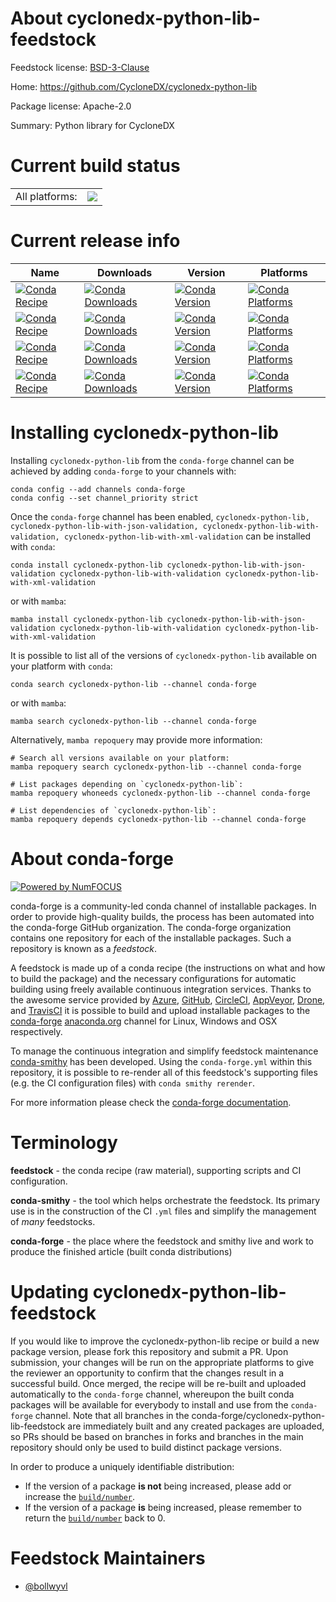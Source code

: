 About cyclonedx-python-lib-feedstock
====================================

Feedstock license: [BSD-3-Clause](https://github.com/conda-forge/cyclonedx-python-lib-feedstock/blob/main/LICENSE.txt)

Home: https://github.com/CycloneDX/cyclonedx-python-lib

Package license: Apache-2.0

Summary: Python library for CycloneDX

Current build status
====================


<table><tr><td>All platforms:</td>
    <td>
      <a href="https://dev.azure.com/conda-forge/feedstock-builds/_build/latest?definitionId=14348&branchName=main">
        <img src="https://dev.azure.com/conda-forge/feedstock-builds/_apis/build/status/cyclonedx-python-lib-feedstock?branchName=main">
      </a>
    </td>
  </tr>
</table>

Current release info
====================

| Name | Downloads | Version | Platforms |
| --- | --- | --- | --- |
| [![Conda Recipe](https://img.shields.io/badge/recipe-cyclonedx--python--lib-green.svg)](https://anaconda.org/conda-forge/cyclonedx-python-lib) | [![Conda Downloads](https://img.shields.io/conda/dn/conda-forge/cyclonedx-python-lib.svg)](https://anaconda.org/conda-forge/cyclonedx-python-lib) | [![Conda Version](https://img.shields.io/conda/vn/conda-forge/cyclonedx-python-lib.svg)](https://anaconda.org/conda-forge/cyclonedx-python-lib) | [![Conda Platforms](https://img.shields.io/conda/pn/conda-forge/cyclonedx-python-lib.svg)](https://anaconda.org/conda-forge/cyclonedx-python-lib) |
| [![Conda Recipe](https://img.shields.io/badge/recipe-cyclonedx--python--lib--with--json--validation-green.svg)](https://anaconda.org/conda-forge/cyclonedx-python-lib-with-json-validation) | [![Conda Downloads](https://img.shields.io/conda/dn/conda-forge/cyclonedx-python-lib-with-json-validation.svg)](https://anaconda.org/conda-forge/cyclonedx-python-lib-with-json-validation) | [![Conda Version](https://img.shields.io/conda/vn/conda-forge/cyclonedx-python-lib-with-json-validation.svg)](https://anaconda.org/conda-forge/cyclonedx-python-lib-with-json-validation) | [![Conda Platforms](https://img.shields.io/conda/pn/conda-forge/cyclonedx-python-lib-with-json-validation.svg)](https://anaconda.org/conda-forge/cyclonedx-python-lib-with-json-validation) |
| [![Conda Recipe](https://img.shields.io/badge/recipe-cyclonedx--python--lib--with--validation-green.svg)](https://anaconda.org/conda-forge/cyclonedx-python-lib-with-validation) | [![Conda Downloads](https://img.shields.io/conda/dn/conda-forge/cyclonedx-python-lib-with-validation.svg)](https://anaconda.org/conda-forge/cyclonedx-python-lib-with-validation) | [![Conda Version](https://img.shields.io/conda/vn/conda-forge/cyclonedx-python-lib-with-validation.svg)](https://anaconda.org/conda-forge/cyclonedx-python-lib-with-validation) | [![Conda Platforms](https://img.shields.io/conda/pn/conda-forge/cyclonedx-python-lib-with-validation.svg)](https://anaconda.org/conda-forge/cyclonedx-python-lib-with-validation) |
| [![Conda Recipe](https://img.shields.io/badge/recipe-cyclonedx--python--lib--with--xml--validation-green.svg)](https://anaconda.org/conda-forge/cyclonedx-python-lib-with-xml-validation) | [![Conda Downloads](https://img.shields.io/conda/dn/conda-forge/cyclonedx-python-lib-with-xml-validation.svg)](https://anaconda.org/conda-forge/cyclonedx-python-lib-with-xml-validation) | [![Conda Version](https://img.shields.io/conda/vn/conda-forge/cyclonedx-python-lib-with-xml-validation.svg)](https://anaconda.org/conda-forge/cyclonedx-python-lib-with-xml-validation) | [![Conda Platforms](https://img.shields.io/conda/pn/conda-forge/cyclonedx-python-lib-with-xml-validation.svg)](https://anaconda.org/conda-forge/cyclonedx-python-lib-with-xml-validation) |

Installing cyclonedx-python-lib
===============================

Installing `cyclonedx-python-lib` from the `conda-forge` channel can be achieved by adding `conda-forge` to your channels with:

```
conda config --add channels conda-forge
conda config --set channel_priority strict
```

Once the `conda-forge` channel has been enabled, `cyclonedx-python-lib, cyclonedx-python-lib-with-json-validation, cyclonedx-python-lib-with-validation, cyclonedx-python-lib-with-xml-validation` can be installed with `conda`:

```
conda install cyclonedx-python-lib cyclonedx-python-lib-with-json-validation cyclonedx-python-lib-with-validation cyclonedx-python-lib-with-xml-validation
```

or with `mamba`:

```
mamba install cyclonedx-python-lib cyclonedx-python-lib-with-json-validation cyclonedx-python-lib-with-validation cyclonedx-python-lib-with-xml-validation
```

It is possible to list all of the versions of `cyclonedx-python-lib` available on your platform with `conda`:

```
conda search cyclonedx-python-lib --channel conda-forge
```

or with `mamba`:

```
mamba search cyclonedx-python-lib --channel conda-forge
```

Alternatively, `mamba repoquery` may provide more information:

```
# Search all versions available on your platform:
mamba repoquery search cyclonedx-python-lib --channel conda-forge

# List packages depending on `cyclonedx-python-lib`:
mamba repoquery whoneeds cyclonedx-python-lib --channel conda-forge

# List dependencies of `cyclonedx-python-lib`:
mamba repoquery depends cyclonedx-python-lib --channel conda-forge
```


About conda-forge
=================

[![Powered by
NumFOCUS](https://img.shields.io/badge/powered%20by-NumFOCUS-orange.svg?style=flat&colorA=E1523D&colorB=007D8A)](https://numfocus.org)

conda-forge is a community-led conda channel of installable packages.
In order to provide high-quality builds, the process has been automated into the
conda-forge GitHub organization. The conda-forge organization contains one repository
for each of the installable packages. Such a repository is known as a *feedstock*.

A feedstock is made up of a conda recipe (the instructions on what and how to build
the package) and the necessary configurations for automatic building using freely
available continuous integration services. Thanks to the awesome service provided by
[Azure](https://azure.microsoft.com/en-us/services/devops/), [GitHub](https://github.com/),
[CircleCI](https://circleci.com/), [AppVeyor](https://www.appveyor.com/),
[Drone](https://cloud.drone.io/welcome), and [TravisCI](https://travis-ci.com/)
it is possible to build and upload installable packages to the
[conda-forge](https://anaconda.org/conda-forge) [anaconda.org](https://anaconda.org/)
channel for Linux, Windows and OSX respectively.

To manage the continuous integration and simplify feedstock maintenance
[conda-smithy](https://github.com/conda-forge/conda-smithy) has been developed.
Using the ``conda-forge.yml`` within this repository, it is possible to re-render all of
this feedstock's supporting files (e.g. the CI configuration files) with ``conda smithy rerender``.

For more information please check the [conda-forge documentation](https://conda-forge.org/docs/).

Terminology
===========

**feedstock** - the conda recipe (raw material), supporting scripts and CI configuration.

**conda-smithy** - the tool which helps orchestrate the feedstock.
                   Its primary use is in the construction of the CI ``.yml`` files
                   and simplify the management of *many* feedstocks.

**conda-forge** - the place where the feedstock and smithy live and work to
                  produce the finished article (built conda distributions)


Updating cyclonedx-python-lib-feedstock
=======================================

If you would like to improve the cyclonedx-python-lib recipe or build a new
package version, please fork this repository and submit a PR. Upon submission,
your changes will be run on the appropriate platforms to give the reviewer an
opportunity to confirm that the changes result in a successful build. Once
merged, the recipe will be re-built and uploaded automatically to the
`conda-forge` channel, whereupon the built conda packages will be available for
everybody to install and use from the `conda-forge` channel.
Note that all branches in the conda-forge/cyclonedx-python-lib-feedstock are
immediately built and any created packages are uploaded, so PRs should be based
on branches in forks and branches in the main repository should only be used to
build distinct package versions.

In order to produce a uniquely identifiable distribution:
 * If the version of a package **is not** being increased, please add or increase
   the [``build/number``](https://docs.conda.io/projects/conda-build/en/latest/resources/define-metadata.html#build-number-and-string).
 * If the version of a package **is** being increased, please remember to return
   the [``build/number``](https://docs.conda.io/projects/conda-build/en/latest/resources/define-metadata.html#build-number-and-string)
   back to 0.

Feedstock Maintainers
=====================

* [@bollwyvl](https://github.com/bollwyvl/)


<!-- dummy commit to enable rerendering -->

